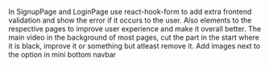 In SignupPage and LoginPage use react-hook-form to add extra frontend validation and show the error if it occurs to the user. Also elements to the respective pages to improve user experience and make it overall better.
The main video in the background of most pages, cut the part in the start where it is black, improve it or something but atleast remove it.
Add images next to the option in mini bottom navbar